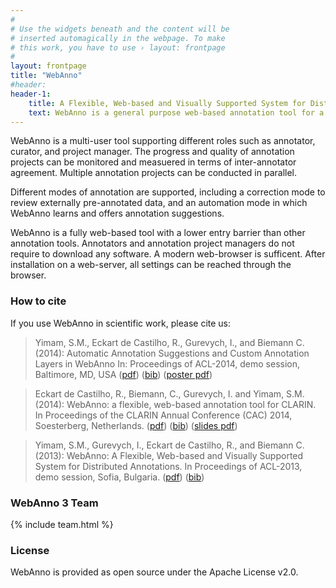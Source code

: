 ```yaml
---
#
# Use the widgets beneath and the content will be
# inserted automagically in the webpage. To make
# this work, you have to use › layout: frontpage
#
layout: frontpage
title: "WebAnno"
#header:
header-1:
    title: A Flexible, Web-based and Visually Supported System for Distributed Annotations
    text: WebAnno is a general purpose web-based annotation tool for a wide range of linguistic annotations including various layers of morphological, syntactical, and semantic annotations.Additionaly, custom annotation layers can be defined, allowing WebAnno to be used also for non-linguistic annotation tasks.
---
```


WebAnno is a multi-user tool supporting different roles such as annotator, curator, and project manager. The progress and quality of annotation projects can be monitored and measuered in terms of inter-annotator agreement. Multiple annotation projects can be conducted in parallel.

Different modes of annotation are supported, including a correction mode to review externally pre-annotated data, and an automation mode in which WebAnno learns and offers annotation suggestions.

WebAnno is a fully web-based tool with a lower entry barrier than other annotation tools. Annotators and annotation project managers do not require to download any software. A modern web-browser is sufficent. After installation on a web-server, all settings can be reached through the browser.

### How to cite

If you use WebAnno in scientific work, please cite us:

> Yimam, S.M., Eckart de Castilho, R., Gurevych, I., and Biemann C. (2014): Automatic Annotation Suggestions and Custom Annotation Layers in WebAnno In: Proceedings of ACL-2014, demo session, Baltimore, MD, USA ([pdf][ACL-2014-PDF]) ([bib][ACL-2014-BIB]) ([poster pdf][ACL-2014-POSTER])

> Eckart de Castilho, R., Biemann, C., Gurevych, I. and Yimam, S.M. (2014): WebAnno: a flexible, web-based annotation tool for CLARIN. In Proceedings of the CLARIN Annual Conference (CAC) 2014, Soesterberg, Netherlands. ([pdf][CLARIN-2014-PDF]) ([bib][CLARIN-2014-BIB]) ([slides pdf][CLARIN-2014-SLIDES])

> Yimam, S.M., Gurevych, I., Eckart de Castilho, R., and Biemann C. (2013): WebAnno: A Flexible, Web-based and Visually Supported System for Distributed Annotations. In Proceedings of ACL-2013, demo session, Sofia, Bulgaria. ([pdf][ACL-2013-PDF]) ([bib][ACL-2013-BIB])

### WebAnno 3 Team

{% include team.html %}

### License

WebAnno is provided as open source under the Apache License v2.0.

[ACL-2014-PDF]: http://www.aclweb.org/anthology/P13-4001.pdf
[ACL-2014-BIB]: http://www.aclweb.org/anthology/P13-4001.bib
[ACL-2014-POSTER]: https://webanno.googlecode.com/svn/files/webanno-acl2014-poster.pdf

[ACL-2013-PDF]: http://www.aclweb.org/anthology/P/P14/P14-5016.pdf
[ACL-2013-BIB]: http://www.aclweb.org/anthology/P/P14/P14-5016.bib

[CLARIN-2014-PDF]: http://www.clarin.eu/sites/default/files/cac2014_submission_6_0.pdf
[CLARIN-2014-SLIDES]: https://www.clarin.eu/sites/default/files/06-CAC_WebAnno_Slides_redistributable.pdf
[CLARIN-2014-BIB]: publications/CLARIN-2014.bib
